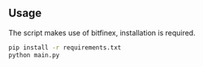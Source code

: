 

## Usage

The script makes use of bitfinex, installation is required.

```bash
pip install -r requirements.txt
python main.py
```